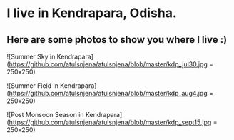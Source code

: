 # I live in Kendrapara, Odisha.
## Here are some photos to show you where I live :)

![Summer Sky in Kendrapara](https://github.com/atulsnjena/atulsnjena/blob/master/kdp_jul30.jpg = 250x250)

![Summer Field in Kendrapara](https://github.com/atulsnjena/atulsnjena/blob/master/kdp_aug4.jpg = 250x250)

![Post Monsoon Season in Kendrapara](https://github.com/atulsnjena/atulsnjena/blob/master/kdp_sept15.jpg = 250x250)
